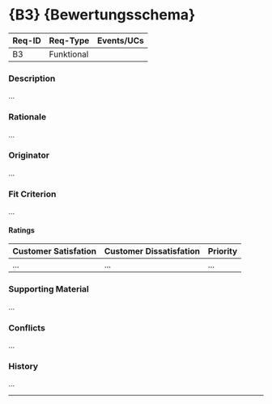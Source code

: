 # {B3} {Bewertungsschema}

| Req-ID | Req-Type | Events/UCs |
|--------|----------|------------|
| B3     |Funktional|            |

### Description
...

### Rationale
...

### Originator
...

### Fit Criterion
...

#### Ratings
| Customer Satisfation | Customer Dissatisfation | Priority |
|----------------------|-------------------------|----------|
| ...                  | ...                     | ...      |

### Supporting Material
...

### Conflicts
...

### History
...

---
